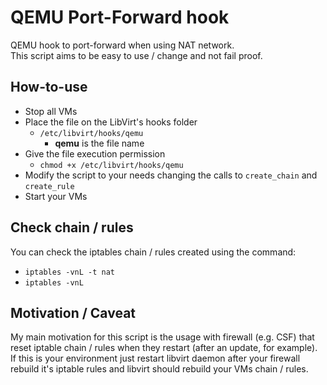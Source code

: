 # QEMU Port-Forward hook

QEMU hook to port-forward when using NAT network.  
This script aims to be easy to use / change and not fail proof.  

## How-to-use

- Stop all VMs
- Place the file on the LibVirt's hooks folder
  - `/etc/libvirt/hooks/qemu`
    - **qemu** is the file name
- Give the file execution permission
  - `chmod +x /etc/libvirt/hooks/qemu`
- Modify the script to your needs changing the calls to `create_chain` and `create_rule`
- Start your VMs

## Check chain / rules

You can check the iptables chain / rules created using the command:
- `iptables -vnL -t nat`
- `iptables -vnL`

## Motivation / Caveat

My main motivation for this script is the usage with firewall (e.g. CSF) that reset iptable chain / rules when they restart (after an update, for example).  
If this is your environment just restart libvirt daemon after your firewall rebuild it's iptable rules and libvirt should rebuild your VMs chain / rules.
